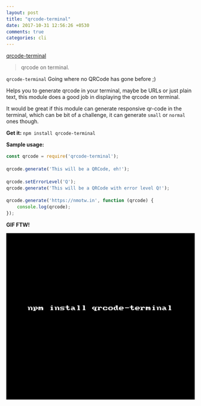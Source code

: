```yaml
---
layout: post
title: "qrcode-terminal"
date: 2017-10-31 12:56:26 +0530
comments: true
categories: cli
---
```


[qrcode-terminal](https://www.npmjs.com/package/qrcode-terminal)
> qrcode on terminal.

`qrcode-terminal` Going where no QRCode has gone before ;)

Helps you to generate qrcode in your terminal, maybe be URLs or just plain text, this module does a good job in displaying the qrcode on terminal. 

It would be great if this module can generate responsive qr-code in the terminal, which can be bit of a challenge, it can generate `small` or `normal` ones though.

__Get it:__ `npm install qrcode-terminal`

__Sample usage:__

```js
const qrcode = require('qrcode-terminal');

qrcode.generate('This will be a QRCode, eh!');

qrcode.setErrorLevel('Q');
qrcode.generate('This will be a QRCode with error level Q!');

qrcode.generate('https://nmotw.in', function (qrcode) {
    console.log(qrcode);
});
```

__GIF FTW!__

![qrcode-terminal](/images/qrcode-terminal/qrcode-terminal.gif)


